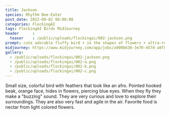 ```yaml
---
title: Jackson
species: Rhythm Bee-Eater
post_date: 2022-09-02 00:00:00
categories: FlockingAI
tags: FlockingAI Birds MidJourney
header      :
  teaser    : /public/uploads/flockingai/002-jackson.png
prompt: cute adorable fluffy bird + in the shapes of flowers + ultra-realistic, octane render highly detail
midjourney: https://www.midjourney.com/app/jobs/a909b638-3e70-457d-a8f8-24e21e3943bc
gallery:   
  - /public/uploads/flockingai/002-jackson.png
  - /public/uploads/flockingai/002-a.png
  - /public/uploads/flockingai/002-b.png
  - /public/uploads/flockingai/002-c.png
---
```


Small size, colorful bird with feathers that look like an afro. Pointed hooked beak, orange face, hides in flowers, piercing blue eyes. When they fly they make a "buzzing" sound. They are very curious and love to explore their surroundings. They are also very fast and agile in the air. Favorite food is nectar from light colored flowers.
